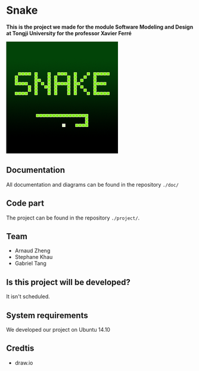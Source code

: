 # Snake
**This is the project we made for the module Software Modeling and Design at Tongji University for the professor Xavier Ferré**

![Snake](./media/snake.png)

## Documentation
All documentation and diagrams can be found in the repository `./doc/`

## Code part
The project can be found in the repository `./project/`.

## Team
- Arnaud Zheng
- Stephane Khau
- Gabriel Tang

## Is this project will be developed?
It isn't scheduled.

## System requirements
We developed our project on Ubuntu 14.10

## Credtis
- draw.io